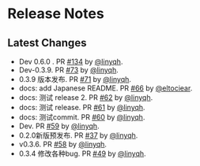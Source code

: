 # Release Notes

## Latest Changes

* Dev 0.6.0 . PR [#134](https://github.com/linyqh/NarratoAI/pull/134) by [@linyqh](https://github.com/linyqh).
* Dev-0.3.9. PR [#73](https://github.com/linyqh/NarratoAI/pull/73) by [@linyqh](https://github.com/linyqh).
* 0.3.9 版本发布. PR [#71](https://github.com/linyqh/NarratoAI/pull/71) by [@linyqh](https://github.com/linyqh).
* docs: add Japanese README. PR [#66](https://github.com/linyqh/NarratoAI/pull/66) by [@eltociear](https://github.com/eltociear).
* docs: 测试 release 2. PR [#62](https://github.com/linyqh/NarratoAI/pull/62) by [@linyqh](https://github.com/linyqh).
* docs: 测试 release. PR [#61](https://github.com/linyqh/NarratoAI/pull/61) by [@linyqh](https://github.com/linyqh).
* docs: 测试commit. PR [#60](https://github.com/linyqh/NarratoAI/pull/60) by [@linyqh](https://github.com/linyqh).
* Dev. PR [#59](https://github.com/linyqh/NarratoAI/pull/59) by [@linyqh](https://github.com/linyqh).
* 0.2.0新版预发布. PR [#37](https://github.com/linyqh/NarratoAI/pull/37) by [@linyqh](https://github.com/linyqh).
* v0.3.6. PR [#58](https://github.com/linyqh/NarratoAI/pull/58) by [@linyqh](https://github.com/linyqh).
* 0.3.4 修改各种bug. PR [#49](https://github.com/linyqh/NarratoAI/pull/49) by [@linyqh](https://github.com/linyqh).
